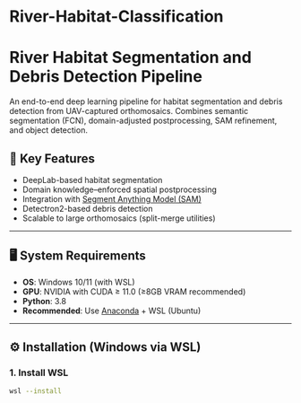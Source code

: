 # River-Habitat-Classification
# River Habitat Segmentation and Debris Detection Pipeline

An end-to-end deep learning pipeline for habitat segmentation and debris detection from UAV-captured orthomosaics. Combines semantic segmentation (FCN), domain-adjusted postprocessing, SAM refinement, and object detection.

## 🚀 Key Features

- DeepLab-based habitat segmentation
- Domain knowledge–enforced spatial postprocessing
- Integration with [Segment Anything Model (SAM)](https://github.com/facebookresearch/segment-anything)
- Detectron2-based debris detection
- Scalable to large orthomosaics (split-merge utilities)

---

## 🖥️ System Requirements

- **OS**: Windows 10/11 (with WSL)
- **GPU**: NVIDIA with CUDA ≥ 11.0 (≥8GB VRAM recommended)
- **Python**: 3.8
- **Recommended**: Use [Anaconda](https://www.anaconda.com/) + WSL (Ubuntu)

---

## ⚙️ Installation (Windows via WSL)

### 1. Install WSL
```bash
wsl --install
